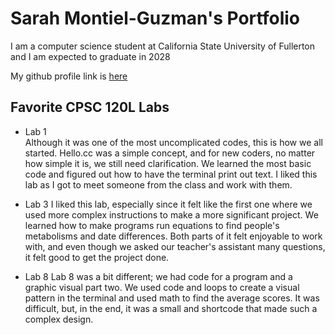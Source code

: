 # Sarah Montiel-Guzman's Portfolio

I am a computer science student at California State University of Fullerton and
I am expected to graduate in 2028

My github profile link is <a href="https://github.com/SarahzMG">here</a>

## Favorite CPSC 120L Labs

* Lab 1  
 Although it was one of the most uncomplicated codes, this is how we all started. Hello.cc was a simple concept, and for new coders, no matter how simple it is, we still need clarification. We learned the most basic code and figured out how to have the terminal print out text. I liked this lab as I got to meet someone from the class and work with them. 

* Lab 3 
  I liked this lab, especially since it felt like the first one where we used more complex instructions to make a more significant project. We learned how to make programs run equations to find people's metabolisms and date differences. Both parts of it felt enjoyable to work with, and even though we asked our teacher's assistant many questions, it felt good to get the project done. 

* Lab 8 
  Lab 8 was a bit different; we had code for a program and a graphic visual part two. We used code and loops to create a visual pattern in the terminal and used math to find the average scores. It was difficult, but, in the end, it was a small and shortcode that made such a complex design.  
